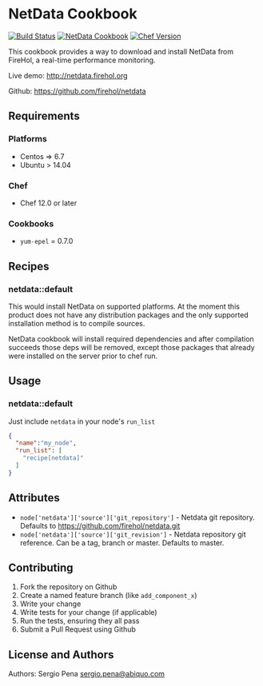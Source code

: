 NetData Cookbook
================

[![Build Status](https://travis-ci.org/sergiopena/netdata-cookbook.svg?branch=master)](https://travis-ci.org/sergiopena/netdata-cookbook)
[![NetData Cookbook](http://img.shields.io/badge/cookbook-v0.1.5-blue.svg?style=flat)](https://supermarket.chef.io/cookbooks/netdata)
[![Chef Version](http://img.shields.io/badge/chef-v12.9.38-orange.svg?style=flat)](https://www.chef.io)

This cookbook provides a way to download and install NetData from FireHol, a real-time performance monitoring.

Live demo: http://netdata.firehol.org

Github: https://github.com/firehol/netdata

Requirements
------------

### Platforms

- Centos => 6.7
- Ubuntu > 14.04

### Chef

- Chef 12.0 or later

### Cookbooks

- `yum-epel` = 0.7.0

Recipes
-------

### netdata::default

This would install NetData on supported platforms. At the moment this product does not have any distribution packages and the only supported installation method is to compile sources.

NetData cookbook will install required dependencies and after compilation succeeds those deps will be removed, except those packages that already were installed on the server prior to chef run.

## Usage

### netdata::default

Just include `netdata` in your node's `run_list`

```json
{
  "name":"my_node",
  "run_list": [
    "recipe[netdata]"
  ]
}
```

## Attributes

- `node['netdata']['source']['git_repository']` - Netdata git repository. Defaults to https://github.com/firehol/netdata.git
- `node['netdata']['source']['git_revision']` - Netdata repository git reference. Can be a tag, branch or master. Defaults to master.

## Contributing

1. Fork the repository on Github
2. Create a named feature branch (like `add_component_x`)
3. Write your change
4. Write tests for your change (if applicable)
5. Run the tests, ensuring they all pass
6. Submit a Pull Request using Github

## License and Authors

Authors: Sergio Pena <sergio.pena@abiquo.com>
